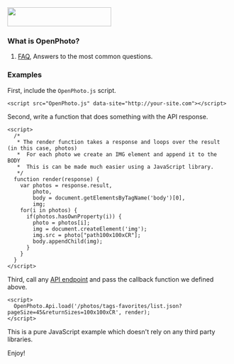 <img src="https://github.com/photo/frontend/raw/master/files/creative/logo.png" style="width:234px; height:43px; margin:auto;">

### What is OpenPhoto?

1.  [FAQ](http://theopenphotoproject.org/documentation/faq/Faq), Answers to the most common questions.


### Examples

First, include the `OpenPhoto.js` script.

    <script src="OpenPhoto.js" data-site="http://your-site.com"></script>

Second, write a function that does something with the API response.

    <script>
      /*
       * The render function takes a response and loops over the result (in this case, photos)
       *  For each photo we create an IMG element and append it to the BODY
       *  This is can be made much easier using a JavaScript library.
       */
      function render(response) {
        var photos = response.result,
            photo,
            body = document.getElementsByTagName('body')[0],
            img;
        for(i in photos) {
          if(photos.hasOwnProperty(i)) {
            photo = photos[i];
            img = document.createElement('img');
            img.src = photo["path100x100xCR"];
            body.appendChild(img);
          }
        }
      }
    </script>

Third, call any [API endpoint](http://theopenphotoproject.org/documentation) and pass the callback function we defined above.

    <script>
      OpenPhoto.Api.load('/photos/tags-favorites/list.json?pageSize=45&returnSizes=100x100xCR', render);
    </script>

This is a pure JavaScript example which doesn't rely on any third party libraries.

Enjoy!
